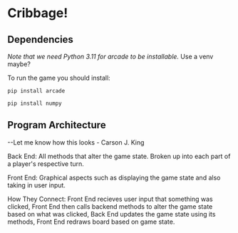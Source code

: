 # Cribbage!

## Dependencies

*Note that we need Python 3.11 for arcade to be installable.*
Use a venv maybe?

To run the game you should install:



``` pip install arcade ```

``` pip install numpy ```

## Program Architecture

--Let me know how this looks - Carson J. King

Back End: All methods that alter the game state. Broken up into each part of a player's respective turn.

Front End: Graphical aspects such as displaying the game state and also taking in user input.

How They Connect: Front End recieves user input that something was clicked, Front End then calls backend methods to alter the game state based on what was clicked, Back End updates the game state using its methods, Front End redraws board based on game state.